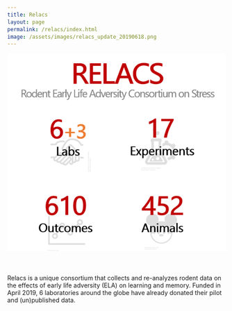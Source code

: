 ```yaml
---
title: Relacs
layout: page
permalink: /relacs/index.html
image: /assets/images/relacs_update_20190618.png
---
```


<img src="https://raw.githubusercontent.com/valeriabonapersona/valeriabonapersona.github.io/master/assets/screen-shot.png" />


<p style="margin-top: 50px; margin-bottom: 50px">Relacs is a unique consortium that collects and re-analyzes rodent data on the effects of early life adversity (ELA) on learning and memory. Funded in April 2019, 6 laboratories around the globe have already donated their pilot and (un)published data.  </p>

<!---
<h2>Unprecedented, groundbreaking research </h2>
<p>Such unique collaboration is unprecedented and it is at the forefront of a new, collaborative and open science. At Relacs, we are fully committed to investigate what ELA causes to behavior. </p>
<p>The pletora of factors that play a role in ELA hinders our ability to ground conclusive remarks on repricable and reproducible results. For this, we need your help. </p>
<p >By combining the existent data of multiple laboratories on the effects of ELA on memory after non-stressful learning, we aim to identify:</p>
<ul class="skill-list" style="margin-bottom: 50px">
	<li>Robust and reliable effects </li>
	<li>Sources of variability within and across laboratories</li>
	<li>Differences between males and females</li>
	<li>Characteristics of vulnerable and resilient individuals</li>
</ul>
<h2>Join the consortium!</h2>
We are currently including:
<ul class="skill-list">
	<li>Adult, male and female, mice and rats</li>
	<li>Object in location, Object recognition, Object in context behavioral tasks</li>
	<li>Animals without early life adversity (e.g. controls from other types of experiments)</li>
	<li>Control & early life adversity experiments (limited nesting and bedding model)</li>
</ul>
Pilots and (un)published studies are welcome!
<h2>General approach and workflow</h2>
<h2>Advantages of participating</h2>
<h2 style="margin-top: 50px">For more information</h2>
<ul>
	<li>Email Valeria </li>
	<li><a href="https://thenounproject.com/">Icons from The Noun Project</a></li>
</ul>
--->
